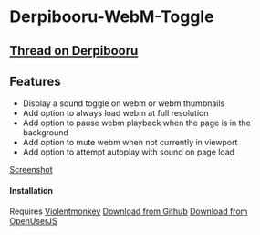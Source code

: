 # Derpibooru-WebM-Toggle
## [Thread on Derpibooru](https://derpibooru.org/forums/meta/topics/userscript-derpibooru-webm-volume-toggle-106)

## Features

 - Display a sound toggle on webm or webm thumbnails
 - Add option to always load webm at full resolution
 - Add option to pause webm playback when the page is in the background
 - Add option to mute webm when not currently in viewport
 - Add option to attempt autoplay with sound on page load

 [Screenshot](https://imgur.com/yNxiGj6)

#### Installation
Requires [Violentmonkey](https://violentmonkey.github.io/)
[Download from Github](https://github.com/marktaiwan/Derpibooru-WebM-Toggle/raw/master/webm-volume-toggle.user.js)
[Download from OpenUserJS](https://openuserjs.org/scripts/mark.taiwangmail.com/Derpibooru_WebM_Volume_Toggle)
